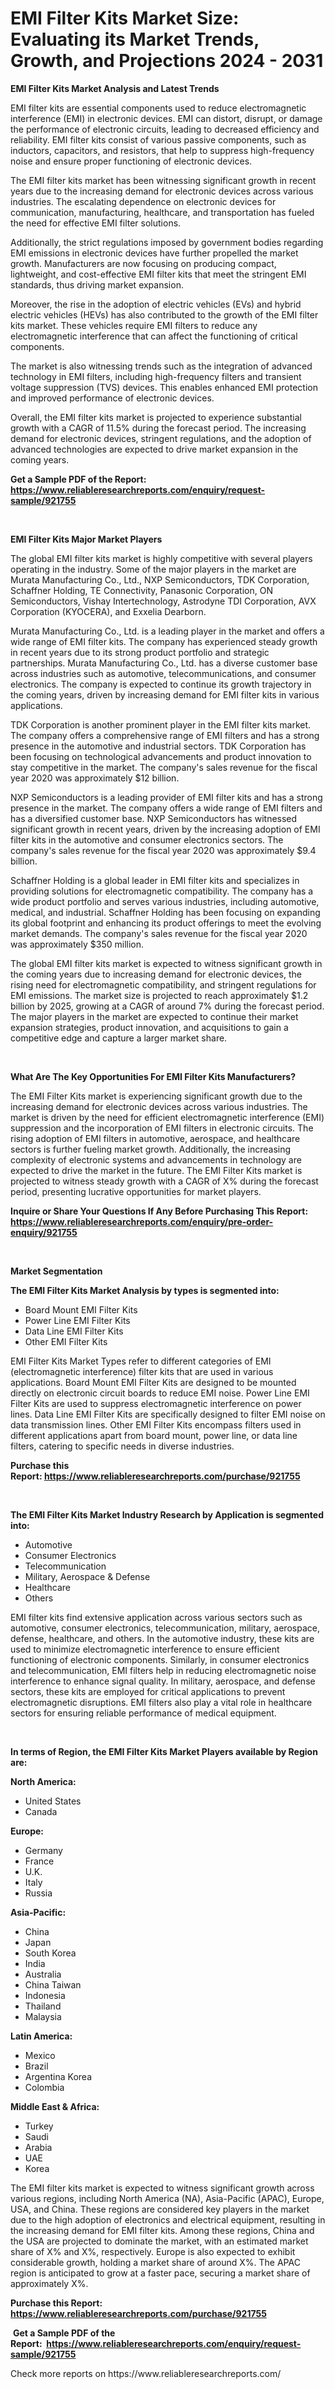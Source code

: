 <p><h1>EMI Filter Kits Market Size: Evaluating its Market Trends, Growth, and Projections 2024 - 2031</h1></p><p><strong>EMI Filter Kits Market Analysis and Latest Trends</strong></p>
<p><p>EMI filter kits are essential components used to reduce electromagnetic interference (EMI) in electronic devices. EMI can distort, disrupt, or damage the performance of electronic circuits, leading to decreased efficiency and reliability. EMI filter kits consist of various passive components, such as inductors, capacitors, and resistors, that help to suppress high-frequency noise and ensure proper functioning of electronic devices.</p><p>The EMI filter kits market has been witnessing significant growth in recent years due to the increasing demand for electronic devices across various industries. The escalating dependence on electronic devices for communication, manufacturing, healthcare, and transportation has fueled the need for effective EMI filter solutions.</p><p>Additionally, the strict regulations imposed by government bodies regarding EMI emissions in electronic devices have further propelled the market growth. Manufacturers are now focusing on producing compact, lightweight, and cost-effective EMI filter kits that meet the stringent EMI standards, thus driving market expansion.</p><p>Moreover, the rise in the adoption of electric vehicles (EVs) and hybrid electric vehicles (HEVs) has also contributed to the growth of the EMI filter kits market. These vehicles require EMI filters to reduce any electromagnetic interference that can affect the functioning of critical components.</p><p>The market is also witnessing trends such as the integration of advanced technology in EMI filters, including high-frequency filters and transient voltage suppression (TVS) devices. This enables enhanced EMI protection and improved performance of electronic devices.</p><p>Overall, the EMI filter kits market is projected to experience substantial growth with a CAGR of 11.5% during the forecast period. The increasing demand for electronic devices, stringent regulations, and the adoption of advanced technologies are expected to drive market expansion in the coming years.</p></p>
<p><strong>Get a Sample PDF of the Report:&nbsp; <a href="https://www.reliableresearchreports.com/enquiry/request-sample/921755">https://www.reliableresearchreports.com/enquiry/request-sample/921755</a></strong></p>
<p>&nbsp;</p>
<p><strong>EMI Filter Kits Major Market Players</strong></p>
<p><p>The global EMI filter kits market is highly competitive with several players operating in the industry. Some of the major players in the market are Murata Manufacturing Co., Ltd., NXP Semiconductors, TDK Corporation, Schaffner Holding, TE Connectivity, Panasonic Corporation, ON Semiconductors, Vishay Intertechnology, Astrodyne TDI Corporation, AVX Corporation (KYOCERA), and Exxelia Dearborn.</p><p>Murata Manufacturing Co., Ltd. is a leading player in the market and offers a wide range of EMI filter kits. The company has experienced steady growth in recent years due to its strong product portfolio and strategic partnerships. Murata Manufacturing Co., Ltd. has a diverse customer base across industries such as automotive, telecommunications, and consumer electronics. The company is expected to continue its growth trajectory in the coming years, driven by increasing demand for EMI filter kits in various applications.</p><p>TDK Corporation is another prominent player in the EMI filter kits market. The company offers a comprehensive range of EMI filters and has a strong presence in the automotive and industrial sectors. TDK Corporation has been focusing on technological advancements and product innovation to stay competitive in the market. The company's sales revenue for the fiscal year 2020 was approximately $12 billion.</p><p>NXP Semiconductors is a leading provider of EMI filter kits and has a strong presence in the market. The company offers a wide range of EMI filters and has a diversified customer base. NXP Semiconductors has witnessed significant growth in recent years, driven by the increasing adoption of EMI filter kits in the automotive and consumer electronics sectors. The company's sales revenue for the fiscal year 2020 was approximately $9.4 billion.</p><p>Schaffner Holding is a global leader in EMI filter kits and specializes in providing solutions for electromagnetic compatibility. The company has a wide product portfolio and serves various industries, including automotive, medical, and industrial. Schaffner Holding has been focusing on expanding its global footprint and enhancing its product offerings to meet the evolving market demands. The company's sales revenue for the fiscal year 2020 was approximately $350 million.</p><p>The global EMI filter kits market is expected to witness significant growth in the coming years due to increasing demand for electronic devices, the rising need for electromagnetic compatibility, and stringent regulations for EMI emissions. The market size is projected to reach approximately $1.2 billion by 2025, growing at a CAGR of around 7% during the forecast period. The major players in the market are expected to continue their market expansion strategies, product innovation, and acquisitions to gain a competitive edge and capture a larger market share.</p></p>
<p>&nbsp;</p>
<p><strong>What Are The Key Opportunities For EMI Filter Kits Manufacturers?</strong></p>
<p><p>The EMI Filter Kits market is experiencing significant growth due to the increasing demand for electronic devices across various industries. The market is driven by the need for efficient electromagnetic interference (EMI) suppression and the incorporation of EMI filters in electronic circuits. The rising adoption of EMI filters in automotive, aerospace, and healthcare sectors is further fueling market growth. Additionally, the increasing complexity of electronic systems and advancements in technology are expected to drive the market in the future. The EMI Filter Kits market is projected to witness steady growth with a CAGR of X% during the forecast period, presenting lucrative opportunities for market players.</p></p>
<p><strong>Inquire or Share Your Questions If Any Before Purchasing This Report: <a href="https://www.reliableresearchreports.com/enquiry/pre-order-enquiry/921755">https://www.reliableresearchreports.com/enquiry/pre-order-enquiry/921755</a></strong></p>
<p>&nbsp;</p>
<p><strong>Market Segmentation</strong></p>
<p><strong>The EMI Filter Kits Market Analysis by types is segmented into:</strong></p>
<p><ul><li>Board Mount EMI Filter Kits</li><li>Power Line EMI Filter Kits</li><li>Data Line EMI Filter Kits</li><li>Other EMI Filter Kits</li></ul></p>
<p><p>EMI Filter Kits Market Types refer to different categories of EMI (electromagnetic interference) filter kits that are used in various applications. Board Mount EMI Filter Kits are designed to be mounted directly on electronic circuit boards to reduce EMI noise. Power Line EMI Filter Kits are used to suppress electromagnetic interference on power lines. Data Line EMI Filter Kits are specifically designed to filter EMI noise on data transmission lines. Other EMI Filter Kits encompass filters used in different applications apart from board mount, power line, or data line filters, catering to specific needs in diverse industries.</p></p>
<p><strong>Purchase this Report:&nbsp;<a href="https://www.reliableresearchreports.com/purchase/921755">https://www.reliableresearchreports.com/purchase/921755</a></strong></p>
<p>&nbsp;</p>
<p><strong>The EMI Filter Kits Market Industry Research by Application is segmented into:</strong></p>
<p><ul><li>Automotive</li><li>Consumer Electronics</li><li>Telecommunication</li><li>Military, Aerospace & Defense</li><li>Healthcare</li><li>Others</li></ul></p>
<p><p>EMI filter kits find extensive application across various sectors such as automotive, consumer electronics, telecommunication, military, aerospace, defense, healthcare, and others. In the automotive industry, these kits are used to minimize electromagnetic interference to ensure efficient functioning of electronic components. Similarly, in consumer electronics and telecommunication, EMI filters help in reducing electromagnetic noise interference to enhance signal quality. In military, aerospace, and defense sectors, these kits are employed for critical applications to prevent electromagnetic disruptions. EMI filters also play a vital role in healthcare sectors for ensuring reliable performance of medical equipment.</p></p>
<p>&nbsp;</p>
<p><strong>In terms of Region, the EMI Filter Kits Market Players available by Region are:</strong></p>
<p>
    <p> <strong> North America: </strong>
        <ul>
            <li>United States</li>
            <li>Canada</li>
        </ul>
        </p> 
    <p> <strong> Europe: </strong>
        <ul>
            <li>Germany</li>
            <li>France</li>
            <li>U.K.</li>
            <li>Italy</li>
            <li>Russia</li>
        </ul>
        </p> 
    <p> <strong> Asia-Pacific: </strong>
        <ul>
            <li>China</li>
            <li>Japan</li>
            <li>South Korea</li>
            <li>India</li>
            <li>Australia</li>
            <li>China Taiwan</li>
            <li>Indonesia</li>
            <li>Thailand</li>
            <li>Malaysia</li>
        </ul>
        </p> 
    <p> <strong> Latin America: </strong>
        <ul>
            <li>Mexico</li>
            <li>Brazil</li>
            <li>Argentina Korea</li>
            <li>Colombia</li>
        </ul>
        </p> 
    <p> <strong> Middle East & Africa: </strong>
        <ul>
            <li>Turkey</li>
            <li>Saudi</li>
            <li>Arabia</li>
            <li>UAE</li>
            <li>Korea</li>
        </ul>
    </p>
    </p>
<p><p>The EMI filter kits market is expected to witness significant growth across various regions, including North America (NA), Asia-Pacific (APAC), Europe, USA, and China. These regions are considered key players in the market due to the high adoption of electronics and electrical equipment, resulting in the increasing demand for EMI filter kits. Among these regions, China and the USA are projected to dominate the market, with an estimated market share of X% and X%, respectively. Europe is also expected to exhibit considerable growth, holding a market share of around X%. The APAC region is anticipated to grow at a faster pace, securing a market share of approximately X%.</p></p>
<p><strong>Purchase this Report: <a href="https://www.reliableresearchreports.com/purchase/921755">https://www.reliableresearchreports.com/purchase/921755</a></strong></p>
<p>&nbsp;<strong>Get a Sample PDF of the Report:&nbsp;&nbsp;<a href="https://www.reliableresearchreports.com/enquiry/request-sample/921755">https://www.reliableresearchreports.com/enquiry/request-sample/921755</a></strong></p>
<p><strong></strong></p>
<p>Check more reports on https://www.reliableresearchreports.com/</p>